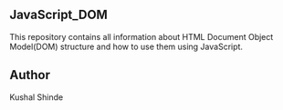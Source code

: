 ## JavaScript_DOM

This repository contains all information about HTML Document Object Model(DOM) structure and how to use them using JavaScript.


## Author

Kushal Shinde
